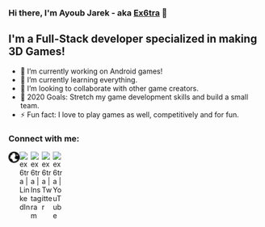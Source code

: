 ### Hi there, I'm Ayoub Jarek - aka [Ex6tra][github] 👋

## I'm a Full-Stack developer specialized in making 3D Games!
- 🍭 I’m currently working on Android games!
- 🌱 I’m currently learning everything.
- 👯 I’m looking to collaborate with other game creators.
- 🥅 2020 Goals: Stretch my game development skills and build a small team.
- ⚡ Fun fact: I love to play games as well, competitively and for fun.

### Connect with me:

[<img align="left" alt="ex6tra" width="22px" src="https://raw.githubusercontent.com/iconic/open-iconic/master/svg/globe.svg" />][website]
[<img align="left" alt="ex6tra | LinkedIn" width="22px" src="https://cdn.jsdelivr.net/npm/simple-icons@v3/icons/linkedin.svg" />][linkedin]
[<img align="left" alt="ex6tra | Instagram" width="22px" src="https://cdn.jsdelivr.net/npm/simple-icons@v3/icons/instagram.svg" />][instagram]
[<img align="left" alt="ex6tra | Twitter" width="22px" src="https://cdn.jsdelivr.net/npm/simple-icons@v3/icons/twitter.svg" />][twitter]
[<img align="left" alt="ex6tra | YouTube" width="22px" src="https://cdn.jsdelivr.net/npm/simple-icons@v3/icons/youtube.svg" />][youtube]

<br />
<br />


[website]: https://anfamedia.com
[github]: https://github.com/ex6tra
[twitter]: https://twitter.com/ex6tra
[youtube]: https://youtube.com/channel/UCAplpoF5cyl2Z2uExECOx4g
[instagram]: https://instagram.com/ayoubjarek
[linkedin]: https://linkedin.com/in/ayoubjarek
